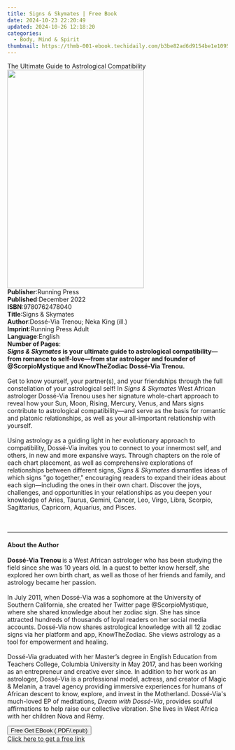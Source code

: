 ```yaml
---
title: Signs & Skymates | Free Book
date: 2024-10-23 22:20:49
updated: 2024-10-26 12:18:20
categories:
  - Body, Mind & Spirit
thumbnail: https://thmb-001-ebook.techidaily.com/b3be82ad6d9154be1e10959a7e3044d2e8076e05e3393d5718a337b5ccdbdb6b.jpg
---
```

<main id="book-container">
  <div class="flex flex-col">
    <div class="book-brief flex-1 py-6 px-4 sm:p-6 md:py-10 md:px-8">
      <!-- brief-->
      <div class="book-brief-main">
        The Ultimate Guide to Astrological Compatibility
      </div>
    </div>
    <div
      class="book-meta-info flex-1 grid gap-4 col-start-1 col-end-3 row-start-1 sm:mb-6 sm:grid-cols-4 lg:gap-6 lg:col-start-2 lg:row-end-6 lg:row-span-6 lg:mb-0"
    >
      <div
        class="book-meta-info-left place-content-center mt-4 p-4 text-sm leading-6 col-start-2 col-span-2 dark:text-slate-400"
      >
        <img
          class="w-full h-500 object-cover rounded-lg sm:h-255 sm:col-span-2 lg:col-span-full"
          src="https://img-001-ebook.techidaily.com/41636955aa5e3736bdfb7be633ef7cf5126a7467c1e708cfca84cc035ef20e72.jpg"
          alt=""
          width="312"
          height="500"
        />
      </div>
      <div
        class="book-meta-info-right mt-2 col-start-1 row-start-2 col-span-3 self-center"
      >
        <!-- meta data  -->
        <div class="flex flex-col px-4 md:px-8">
          <div class="flex-1">
            <strong>Publisher</strong>:<span class="px-2">Running Press</span>
          </div>
          <div class="flex-1">
            <strong>Published</strong>:<span class="px-2">December 2022</span>
          </div>
          <div class="flex-1">
            <strong>ISBN</strong>:<span class="px-2">9780762478040</span>
          </div>
          <div class="flex-1">
            <strong>Title</strong>:<span class="px-2"
              >Signs &amp; Skymates</span
            >
          </div>
          <div class="flex-1">
            <strong>Author</strong>:<span class="px-2"
              >Dossé-Via Trenou; Neka King (ill.)</span
            >
          </div>
          <div class="flex-1">
            <strong>Imprint</strong>:<span class="px-2"
              >Running Press Adult</span
            >
          </div>
          <div class="flex-1">
            <strong>Language</strong>:<span class="px-2">English</span>
          </div>
          <div class="flex-1">
            <strong>Number of Pages</strong>:<span class="px-2"></span>
          </div>
        </div>
      </div>
    </div>
    <div class="book-description flex-1 py-6 px-4 sm:p-6 md:py-10 md:px-8">
      <div class="book-description-main">
        <div accordion-content="" id="description">
          <b
            ><i>Signs &amp; Skymates&nbsp;</i>is your&nbsp;ultimate guide to
            astrological compatibility—from romance to self-love—from star
            astrologer and founder of @ScorpioMystique and KnowTheZodiac
            Dossé-Via Trenou.&nbsp;</b
          ><br /><br />Get to know yourself, your partner(s), and your
          friendships through the full constellation of your astrological self!
          In&nbsp;<i>Signs &amp; Skymates&nbsp;</i>West African astrologer
          Dossé-Via Trenou uses her signature whole-chart approach to reveal how
          your Sun, Moon, Rising, Mercury, Venus, and Mars signs contribute to
          astrological compatibility—and serve as the basis for romantic and
          platonic relationships, as well as your all-important relationship
          with yourself.&nbsp;<br /><br />Using astrology as a guiding light in
          her evolutionary approach to compatibility, Dossé-Via invites you to
          connect to your innermost self, and others, in new and more expansive
          ways. Through chapters on the role of each chart placement, as well as
          comprehensive explorations of relationships between different
          signs,&nbsp;<i>Signs &amp; Skymates&nbsp;</i>dismantles ideas of which
          signs "go together," encouraging readers to expand their ideas about
          each sign—including the ones in their own chart. Discover the joys,
          challenges, and opportunities in your relationships as you deepen your
          knowledge of Aries, Taurus, Gemini, Cancer, Leo, Virgo, Libra,
          Scorpio, Sagittarius, Capricorn, Aquarius, and Pisces.&nbsp;<br /><br />&nbsp;
        </div>
        <div class="accordion-fader"></div>
      </div>
    </div>
    <div class="book-excerpts flex-1 py-6 px-4 sm:p-6 md:py-10 md:px-8">
      <!-- excerpts-->
      <div class="book-excerpts-main">
        <hr />
        <h4 class="placeholder placeholder-heading">
          <span>About the Author</span>
        </h4>
        <p></p>
        <p>
          <b>Dossé-Via Trenou&nbsp;</b>is a West African astrologer who has been
          studying the field since she was 10 years old. In a quest to better
          know herself, she explored her own birth chart, as well as those of
          her friends and family, and astrology became her passion.<br />&nbsp;<br />In
          July 2011, when Dossé-Via was a sophomore at the University of
          Southern California, she created her Twitter
          page&nbsp;@ScorpioMystique, where she shared knowledge about her
          zodiac sign.&nbsp;She has since attracted hundreds of thousands of
          loyal readers on her social media accounts. Dossé-Via now shares
          astrological knowledge with all 12 zodiac signs via her platform and
          app, KnowTheZodiac. She views astrology as a tool for empowerment and
          healing.<br />&nbsp;<br />Dossé-Via graduated with her Master’s degree
          in English Education from Teachers College, Columbia University in May
          2017, and has been working as an entrepreneur and creative ever since.
          In addition to her work as an astrologer, Dossé-Via is a professional
          model, actress, and creator of&nbsp;Magic &amp; Melanin, a travel
          agency providing immersive experiences for humans of African descent
          to know, explore, and invest in the Motherland. Dossé-Via's much-loved
          EP of meditations,&nbsp;<i>Dream with Dossé-Via</i>, provides soulful
          affirmations to help raise our collective vibration. She lives in West
          Africa with her children Nova and Rémy.
        </p>
        <p></p>
      </div>
    </div>
    <div
      class="book-about-author flex-1 py-6 px-4 sm:p-6 md:py-10 md:px-8"
    ></div>
    <div class="book-free-get flex-1 py-6 px-4 sm:p-6 md:py-10 md:px-8">
      <button
        id="btn-free-get"
        class="bg-blue-500 hover:bg-blue-700 text-white font-bold py-2 px-4 rounded"
      >
        Free Get EBook (.PDF/.epub)
      </button>
      <div id="countdown-display" class="px-2 text-lg mt-2"></div>
      <a
        id="free-link"
        class="hidden bg-blue-500 hover:bg-blue-700 text-white font-bold py-2 px-4 rounded"
        href="https://www.ebooks.com/en-us/book/210532939/signs-skymates/doss-via-trenou/"
        target="_blank"
        >Click here to get a free link</a
      >
    </div>
    <script>
      let countdownTime = 0;
      let countdownInterval = null;
      document
        .getElementById('btn-free-get')
        .addEventListener('click', startCountdown);
      function startCountdown() {
        countdownTime = new Date().getTime() + 60000 * 3;
        countdownInterval = setInterval(updateCountdown, 1000);
        document.getElementById('btn-free-get').disabled = true;
        document
          .getElementById('btn-free-get')
          .classList.add('bg-gray-500', 'cursor-not-allowed');
      }
      function updateCountdown() {
        let currentTime = new Date().getTime();
        let timeLeft = countdownTime - currentTime;
        let secondsLeft = Math.floor(timeLeft / 1000);
        document.getElementById('countdown-display').innerHTML =
          `Remaining time: ${secondsLeft} seconds.`;
        if (secondsLeft <= 0) {
          clearInterval(countdownInterval);
          document.getElementById('btn-free-get').classList.add('hidden');
          document.getElementById('free-link').classList.remove('hidden');
          document.getElementById('countdown-display').innerHTML = '';
        }
      }
    </script>
  </div>
</main>
